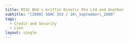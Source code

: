 ```yaml
---
title: MISC Bhd v Griffin Kinetic Pte Ltd and Another
subtitle: "[2008] SGHC 153 / 16\_September\_2008"
tags:
  - Credit and Security
  - Lien
layout: single
---
```



